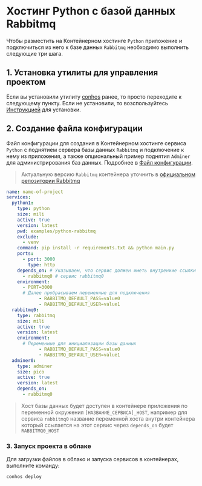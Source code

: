 # Хостинг Python с базой данных Rabbitmq

Чтобы разместить на Контейнерном хостинге `Python` приложение и подключиться из него к базе данных `Rabbitmq` необходимо выполнить следующие три шага.

## 1. Установка утилиты для управления проектом

Если вы установили утилиту [conhos](https://www.npmjs.com/package/conhos) ранее, то просто переходите к следующему пункту. Если не установили, то возспользуйтесь [Инструкцией](./GettingStarted.md) для установки.

## 2. Создание файла конфигурации

Файл конфигурации для создания в Контейнерном хостинге сервиса `Python` с поднятием сервера базы данных `Rabbitmq` и подключение к нему из приложения, а также опциональный пример поднятия `Adminer` для администрирования баз данных. Подробнее в [Файл конфигурации](./ConfigFile.md).

> Актуальную версию `Rabbitmq` контейнера уточнить в [официальном репозитории Rabbitmq](https://hub.docker.com/_/rabbitmq/tags)

```yml
name: name-of-project
services:
  python1:
    type: python
    size: mili
    active: true
    version: latest
    pwd: examples/python-rabbitmq
    exclude:
      - venv
    command: pip install -r requirements.txt && python main.py
    ports:
      - port: 3000
        type: http
    depends_on: # Указываем, что сервис должен иметь внутрениие ссылки на
      - rabbitmq0 # сервис rabbitmq0
    environment:
      - PORT=3000
      # Далее пробрасываем переменные для подключения
			- RABBITMQ_DEFAULT_PASS=value0
			- RABBITMQ_DEFAULT_USER=value1
  rabbitmq0:
    type: rabbitmq
    size: mili
    active: true
    version: latest
    environment:
      # Переменные для инициализации базы данных
			- RABBITMQ_DEFAULT_PASS=value0
			- RABBITMQ_DEFAULT_USER=value1
  adminer0:
    type: adminer
    size: pico
    active: true
    version: latest
    depends_on:
      - rabbitmq0
```

> Хост базы данных будет доступен в контейнере приложения по переменной окружения `[НАЗВАНИЕ_СЕРВИСА]_HOST`, например для сервиса `rabbitmq0` название переменной хоста внутри контейнера который ссылается на этот сервис через `depends_on` будет `RABBITMQ0_HOST`

### 3. Запуск проекта в облаке

Для загрузки файлов в облако и запуска сервисов в контейнерах, выполните команду:

```sh
conhos deploy
```
